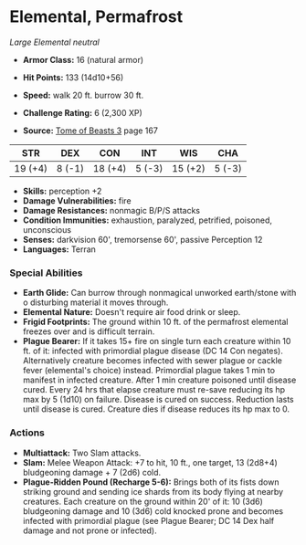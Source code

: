 # Elemental, Permafrost

*Large* *Elemental* *neutral*

- **Armor Class:** 16 (natural armor)
- **Hit Points:** 133 (14d10+56)
- **Speed:** walk 20 ft. burrow 30 ft.

- **Challenge Rating:** 6 (2,300 XP)
- **Source:** [Tome of Beasts 3](https://koboldpress.com/kpstore/product/tome-of-beasts-3-for-5th-edition/) page 167

| STR | DEX | CON | INT | WIS | CHA |
| --- | --- | --- | --- | --- | --- |
| 19 (+4) | 8 (-1) | 18 (+4) | 5 (-3) | 15 (+2) | 5 (-3) |

- **Skills:** perception +2
- **Damage Vulnerabilities:** fire
- **Damage Resistances:** nonmagic B/P/S attacks
- **Condition Immunities:** exhaustion, paralyzed, petrified, poisoned, unconscious
- **Senses:** darkvision 60', tremorsense 60', passive Perception 12
- **Languages:** Terran

### Special Abilities

- **Earth Glide:** Can burrow through nonmagical unworked earth/stone with o disturbing material it moves through.
- **Elemental Nature:** Doesn't require air food drink or sleep.
- **Frigid Footprints:** The ground within 10 ft. of the permafrost elemental freezes over and is difficult terrain.
- **Plague Bearer:** If it takes 15+ fire on single turn each creature within 10 ft. of it: infected with primordial plague disease (DC 14 Con negates). Alternatively creature becomes infected with sewer plague or cackle fever (elemental's choice) instead. Primordial plague takes 1 min to manifest in infected creature. After 1 min creature poisoned until disease cured. Every 24 hrs that elapse creature must re-save reducing its hp max by 5 (1d10) on failure. Disease is cured on success. Reduction lasts until disease is cured. Creature dies if disease reduces its hp max to 0.

### Actions

- **Multiattack:** Two Slam attacks.
- **Slam:** Melee Weapon Attack: +7 to hit, 10 ft., one target, 13 (2d8+4) bludgeoning damage + 7 (2d6) cold.
- **Plague-Ridden Pound (Recharge 5-6):** Brings both of its fists down striking ground and sending ice shards from its body flying at nearby creatures. Each creature on the ground within 20' of it: 10 (3d6) bludgeoning damage and 10 (3d6) cold knocked prone and becomes infected with primordial plague (see Plague Bearer; DC 14 Dex half damage and not prone or infected).


